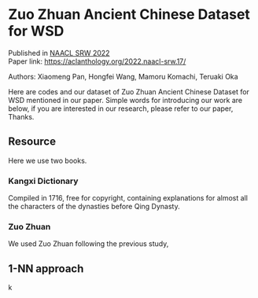 # Zuo Zhuan Ancient Chinese Dataset for WSD

Published in [NAACL SRW 2022](https://naacl2022-srw.github.io/accepted)  
Paper link: https://aclanthology.org/2022.naacl-srw.17/

Authors: Xiaomeng Pan, Hongfei Wang, Mamoru Komachi, Teruaki Oka

Here are codes and our dataset of Zuo Zhuan Ancient Chinese Dataset for WSD mentioned in our paper.
Simple words for introducing our work are below, if you are interested in our research, please refer to our paper, Thanks.

## Resource

Here we use two books.

### Kangxi Dictionary

Compiled in 1716, free for copyright, containing explanations for almost all the characters of the dynasties before Qing Dynasty.

### Zuo Zhuan

We used Zuo Zhuan following the previous study, 

## 1-NN approach
k
